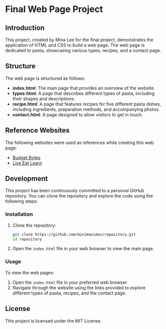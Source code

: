 # Final Web Page Project

## Introduction

This project, created by Mina Lee for the final project, demonstrates the application of HTML and CSS to build a web page. The web page is dedicated to pasta, showcasing various types, recipes, and a contact page.

## Structure

The web page is structured as follows:

- **index.html**: The main page that provides an overview of the website.
- **types.html**: A page that describes different types of pasta, including their shapes and descriptions.
- **recipe.html**: A page that features recipes for five different pasta dishes, including ingredients, preparation methods, and accompanying photos.
- **contact.html**: A page designed to allow visitors to get in touch.

## Reference Websites

The following websites were used as references while creating this web page:
- [Budget Bytes](https://www.budgetbytes.com/)
- [Live Eat Learn](https://www.liveeatlearn.com/)

## Development

This project has been continuously committed to a personal GitHub repository. You can clone the repository and explore the code using the following steps:

### Installation

1. Clone the repository:
    ```sh
    git clone https://github.com/minimanimox/repository.git
    cd repository
    ```

2. Open the `index.html` file in your web browser to view the main page.

### Usage

To view the web pages:
1. Open the `index.html` file in your preferred web browser.
2. Navigate through the website using the links provided to explore different types of pasta, recipes, and the contact page.

## License

This project is licensed under the MIT License.